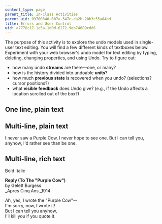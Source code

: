 ```yaml
---
content_type: page
parent_title: In-Class Activities
parent_uid: 09700340-607a-547c-da2b-20b3c55a84bd
title: Errors and User Control
uid: a7778c17-1c5a-1d0d-6272-9eb74689cdd6
---
```


The purpose of this activity is to explore the undo models used in single-user text editing. You will find a few different kinds of textboxes below. Experiment with your web browser's undo model for text editing by typing, deleting, changing properties, and using Undo. Try to figure out:

*   how many undo **streams** are there—one, or many?
*   how is the history divided into undoable **units**?
*   how much **previous state** is recovered when you undo? (selections? cursor positions?)
*   what **visible feedback** does Undo give? (e.g., if the Undo affects a location scrolled out of the box?)

One line, plain text
--------------------

Multi-line, plain text
----------------------

I never saw a Purple Cow, I never hope to see one. But I can tell you, anyhow, I'd rather see than be one.

Multi-line, rich text
---------------------

Bold Italic

**Reply (To The "Purple Cow")**  
by Gelett Burgess  
_Apres Cinq Ans,_1914

Ah, yes, I wrote the "Purple Cow"--  
I'm sorry, now, I wrote it!  
But I can tell you anyhow,  
I'll kill you if you quote it.